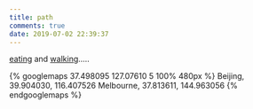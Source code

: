 ```yaml
---
title: path
comments: true
date: 2019-07-02 22:39:37
---
```


[eating](/path/food) and [walking](/path/place).....

{% googlemaps 37.498095 127.07610 5 100% 480px %}
  Beijing, 39.904030, 116.407526
  Melbourne, 37.813611, 144.963056
{% endgooglemaps %}
